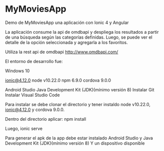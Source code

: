 # MyMoviesApp

Demo de MyMoviesApp una aplicación con Ionic 4 y Angular

La aplicación consume la api de omdbapi y despliega los resultados a partir de una búsqueda según las categorías definidas.
Luego, se puede ver el detalle de la opción seleccionada y agregarla a los favoritos.

Utiliza la rest api de omdbapi http://www.omdbapi.com/

El entorno de desarrollo fue:

Windows 10

ionic@4.12.0
node v10.22.0
npm 6.9.0
cordova 9.0.0

Android Studio
Java Development Kit (JDK)(mínimo versión 8)
Instalar Git
Instalar Visual Studio Code

Para instalar se debe clonar el directorio y tener instaldo node v10.22.0, ionic@4.12.0 y cordova 9.0.0.

Dentro del directorio aplicar: npm install

Luego, ionic serve

Para generar el apk de la app debe estar instalado Android Studio y Java Development Kit (JDK)(mínimo versión 8)
Y un dispositivo disponible
